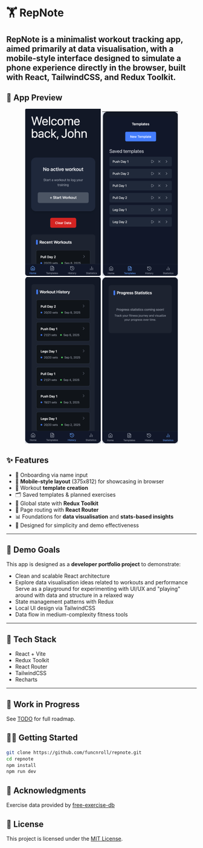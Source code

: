 # 🏋️ RepNote

## **RepNote** is a minimalist workout tracking app, aimed primarily at data visualisation, with a mobile-style interface designed to simulate a phone experience directly in the browser, built with React, TailwindCSS, and Redux Toolkit.

## 📱 App Preview

<div align="center">
  <img src="preview/home.png" alt="Home Screen" width="200" />
  <img src="preview/templates.png" alt="Templates" width="200" />
  <img src="preview/history.png" alt="History" width="200" />
  <img src="preview/statistics.png" alt="Statistics" width="200" />
</div>

## ✨ Features

- 👤 Onboarding via name input
- 📱 **Mobile-style layout** (375x812) for showcasing in browser
- 🧩 Workout **template creation**
- 🗂️ Saved templates & planned exercises
- 🔁 Global state with **Redux Toolkit**
- 📍 Page routing with **React Router**
- 📊 Foundations for **data visualisation** and **stats-based insights**
- 🧠 Designed for simplicity and demo effectiveness

---

## 🧪 Demo Goals

This app is designed as a **developer portfolio project** to demonstrate:

- Clean and scalable React architecture
- Explore data visualisation ideas related to workouts and performance
  Serve as a playground for experimenting with UI/UX and "playing" around with data and structure in a relaxed way
- State management patterns with Redux
- Local UI design via TailwindCSS
- Data flow in medium-complexity fitness tools

---

## 📌 Tech Stack

- React + Vite
- Redux Toolkit
- React Router
- TailwindCSS
- Recharts

---

## 🚧 Work in Progress

See [TODO](TODO.md) for full roadmap.

## 🧑‍💻 Getting Started

```bash
git clone https://github.com/funcnroll/repnote.git
cd repnote
npm install
npm run dev
```

## 🙏 Acknowledgments

Exercise data provided by [free-exercise-db](https://github.com/yuhonas/free-exercise-db)

## 📜 License

This project is licensed under the [MIT License](LICENSE).
